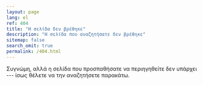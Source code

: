 ```yaml
---
layout: page
lang: el
ref: 404
title: "Η σελίδα δεν βρέθηκε"
description: "Η σελίδα που αναζητήσατε δεν βρέθηκε"
sitemap: false
search_omit: true
permalink: /404.html
---  
```


Συγνώμη, αλλά η σελίδα που προσπαθήσατε να περιηγηθείτε δεν υπάρχει --- ίσως θέλετε να την αναζητήσετε παρακάτω.
<script type="text/javascript">
  var GOOG_FIXURL_LANG = 'el';
  var GOOG_FIXURL_SITE = '{{ site.url }}'
</script>
<script type="text/javascript"
  src="//linkhelp.clients.google.com/tbproxy/lh/wm/fixurl.js">
</script>
